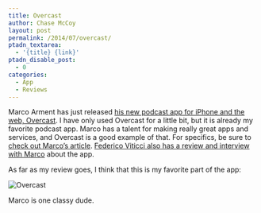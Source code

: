 ```yaml
---
title: Overcast
author: Chase McCoy
layout: post
permalink: /2014/07/overcast/
ptadn_textarea:
  - '{title} {link}'
ptadn_disable_post:
  - 0
categories:
  - App
  - Reviews
---
```

Marco Arment has just released [his new podcast app for iPhone and the web, Overcast][1]. I have only used Overcast for a little bit, but it is already my favorite podcast app. Marco has a talent for making really great apps and services, and Overcast is a good example of that. For specifics, be sure to [check out Marco&#8217;s article][2]. [Federico Viticci also has a review and interview with Marco][3] about the app.

As far as my review goes, I think that this is my favorite part of the app:

![Overcast][4]

Marco is one classy dude.

 [1]: https://overcast.fm/
 [2]: http://www.marco.org/2014/07/16/overcast
 [3]: http://www.macstories.net/reviews/overcast-review/
 [4]: http://chasemccoy.net.s3.amazonaws.com/img/overcast.jpg